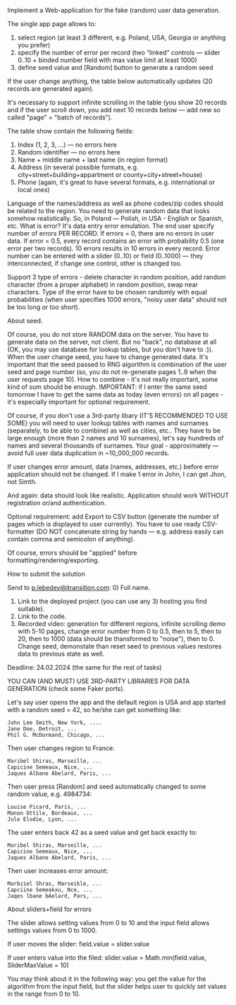 Implement a Web-application for the fake (random) user data generation.

The single app page allows to:
1) select region (at least 3 different, e.g. Poland, USA, Georgia or anything you prefer)
2) specify the number of error per record (two “linked” controls — slider 0..10 + binded number field with max value limit at least 1000)
3) define seed value and [Random] button to generate a random seed

If the user change anything, the table below automatically updates (20 records are generated again).

It's necessary to support infinite scrolling in the table (you show 20 records and if the user scroll down, you add next 10 records below — add new so called "page" = "batch of records").

The table show contain the following fields:
1) Index (1, 2, 3, ...) — no errors here
2) Random identifier — no errors here
3) Name + middle name + last name (in region format)
4) Address (in several possible formats, e.g. city+street+building+appartment or county+city+street+house)
5) Phone (again, it's great to have several formats, e.g. international or local ones)


Language of the names/address as well as phone codes/zip codes should be related to the region. You need to generate random data that looks somehow realistically. So, in Poland — Polish, in USA - English or Spanish, etc.
What is error? It's data entry error emulation. The end user specify number of errors PER RECORD. If errors = 0, there are no errors in user data. If error = 0.5, every record contains an error with probability 0.5 (one error per two records). 10 errors results in 10 errors in every record. Error number can be entered with a slider (0..10) or field  (0..1000) — they interconnected, if change one control, other is changed too.

Support 3 type of errors - delete character in random position, add random character (from a proper alphabet) in random position, swap near characters. Type of the error have to be chosen randomly with equal probabilities (when user specifies 1000 errors, "noisy user data" should not be too long or too short).

About seed.

Of course, you do not store RANDOM data on the server.  You have to generate data on the server, not client. But no "back", no database at all (OK, you may use database for lookup tables, but you don't have to :)). When the user change seed, you have to change generated data. It's important that the seed passed to RNG algorithm is combination of the user seed and page number (so, you do not re-generate pages 1..9 when the user requests page 10). How to combine - it's not really important, some kind of sum should be enough. IMPORTANT: if I enter the same seed tomorrow I have to get the same data as today (even errors) on all pages - it's especially important for optional requirement.

Of course, if you don't use a 3rd-party libary (IT'S RECOMMENDED TO USE SOME) you will need to user lookup tables with names and surnames (separately, to be able to combine) as well as cities, etc.. They have to be large enough (more than 2 names and 10 surnames), let's say hundreds of names and several thousands of surnames. Your goal - approximately — avoid full user data duplication in ~10_000_000 records.


If user changes error amount, data (names, addresses, etc.) before error application should not be changed. If I make 1 error in John, I can get Jhon, not Simth.

And again: data should look like realistic. 
Application should work WITHOUT registration or/and authentication.

Optional requirement: add Export to CSV button (generate the number of pages which is displayed to user currently). You have to use ready CSV-formatter (DO NOT concatenate string by hands — e.g. address easily can contain comma and semicolon of anything).

Of course, errors should be "applied" before formatting/rendering/exporting.

How to submit the solution

Send to p.lebedev@itransition.com:
0) Full name.
1) Link to the deployed project (you can use any 3) hosting you find suitable).
2) Link to the code.
3) Recorded video:  generation for different regions, infinite scrolling demo with 5-10 pages, change error number from 0 to 0.5, then to 5, then to 20, then to 1000 (data should be thansformed to "noise"), then to 0. Change seed, demonstate than reset seed to previous values restores data to previous state as well.

Deadline: 24.02.2024 (the same for the rest of tasks)

YOU CAN (AND MUST) USE 3RD-PARTY LIBRARIES FOR DATA GENERATION (check some Faker ports). 



Let's say user opens the app and the default region is USA and app started with a random seed = 42, so he/she can get something like:
```
John Lee Smith, New York, ....
Jane Doe, Detroit, ...
Phil G. McDormand, Chicago, ...
```

Then user changes region to France:
```
Maribel Shiras, Marseille, ...
Capicine Semeaux, Nice, ...
Jaques Albane Abelard, Paris, ...
```

Then user press [Random] and seed automatically changed to some random value, e.g. 4984734:
```
Louise Picard, Paris, ...
Manon Ottile, Bordeaux, ...
Jule Elodie, Lyon, ...
```

The user enters back 42 as a seed value and get back exactly to:
```
Maribel Shiras, Marseille, ...
Capicine Semeaux, Nice, ...
Jaques Albane Abelard, Paris, ...
```

Then user increases error amount:
```
Marbziel Shras, Marseikle, ...
Capciine Semeakxu, Nce, ...
Jaqes lbane bAelard, Pars, ...
```


About sliders+field for errors

The slider allows setting values from 0 to 10 and the input field allows settings values  from 0 to 1000.

If user moves the slider: 
field.value = slider.value
 
If user enters value into the filed: 
slider.value = Math.min(field.value, SliderMaxValue = 10)

You may think about it in the following way: you get the value for the algorithm from the input field, but the slider helps user to quickly set values in the range from 0 to 10.




